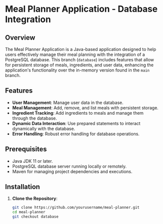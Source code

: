 # Meal Planner Application - Database Integration

## Overview
The Meal Planner Application is a Java-based application designed to help users effectively manage their meal planning with the integration of a PostgreSQL database. This branch (`database`) includes features that allow for persistent storage of meals, ingredients, and user data, enhancing the application's functionality over the in-memory version found in the `main` branch.

## Features
- **User Management**: Manage user data in the database.
- **Meal Management**: Add, remove, and list meals with persistent storage.
- **Ingredient Tracking**: Add ingredients to meals and manage them through the database.
- **Dynamic Data Interaction**: Use prepared statements to interact dynamically with the database.
- **Error Handling**: Robust error handling for database operations.

## Prerequisites
- Java JDK 11 or later.
- PostgreSQL database server running locally or remotely.
- Maven for managing project dependencies and executions.

## Installation

1. **Clone the Repository**:
   ```bash
   git clone https://github.com/yourusername/meal-planner.git
   cd meal-planner
   git checkout database
